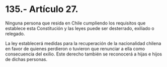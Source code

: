 # 135.- Artículo 27.

Ninguna persona que resida en Chile cumpliendo los requisitos que establece esta Constitución y las leyes puede ser desterrado, exiliado o relegado.&#x20;

La ley establecerá medidas para la recuperación de la nacionalidad chilena en favor de quienes perdieron o tuvieron que renunciar a ella como consecuencia del exilio. Este derecho también se reconocerá a hijas e hijos de dichas personas.
